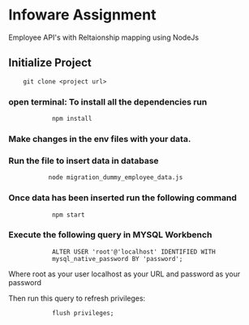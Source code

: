 # Infoware Assignment
Employee API's with Reltaionship mapping using NodeJs

## Initialize Project
        git clone <project url>

### open terminal: To install all the dependencies run 
                npm install 

### Make changes in the env files with your data.

### Run the file to insert data in database
               node migration_dummy_employee_data.js

### Once data has been inserted run the following command
                npm start

### Execute the following query in MYSQL Workbench
 
                ALTER USER 'root'@'localhost' IDENTIFIED WITH
                mysql_native_password BY 'password';

Where root as your user localhost as your URL and password as your password

Then run this query to refresh privileges:

                flush privileges;






